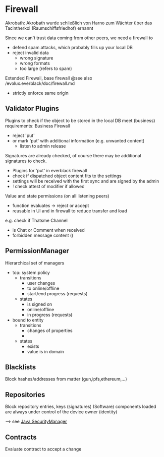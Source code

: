 Firewall
========

Akrobath: Akrobath wurde schließlich von Harno zum Wächter über das Tacintherkol (Raumschiffsfriedhof) ernannt

Since we can't trust data coming from other peers, we need a firewall to 
- defend spam attacks, which probably fills up your local DB
- reject invalid data
    - wrong signature
    - wrong formats
    - too large (refers to spam)

Extended Firewall, base firewall @see also /evolux.everblack/doc/firewall.md

- strictly enforce same origin

## Validator Plugins
Plugins to check if the object to be stored in the local DB
meet (business) requirements: Business Firewall
- reject 'put'
- or mark 'put' with additional information (e.g. unwanted content)
    - listen to admin release

Signatures are already checked, of course there may be additional signatures to check.
- Plugins for 'put' in everblack firewall
- check if dispatched object content fits to the settings
- settings will be received with the first sync and are signed by the admin
- ! check attest of modifier if allowed

Value and state permissions (on all listening peers)
- function evaluates -> reject or accept
- reusable in UI and in firewall to reduce transfer and load

e.g. check if Thatsme Channel 
-  is Chat or Comment when received
- forbidden message content ()

## PermissionManager

Hierarchical set of managers
- top: system policy
    - transitions
        - user changes
        - to online/offline
        - start/end progress (requests)
    - states
        - is signed on 
        - online/offline
        - in progress (requests)
- bound to entity
    - transitions
        - changes of properties
        - 
    - states
        - exists
        - value is in domain

## Blacklists

Block hashes/addresses from matter (gun,ipfs,ethereum,...)

## Repositories

Block repository entries, keys (signatures)
(Software) components loaded are always under control of the device owner (identity)

--> see [Java SecurityManager](https://docs.oracle.com/javase/tutorial/essential/environment/security.html)

## Contracts

Evaluate contract to accept a change

